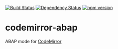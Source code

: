 [![Build Status](https://travis-ci.org/larshp/codemirror-abap.svg)](https://travis-ci.org/larshp/codemirror-abap)
[![Dependency Status](https://david-dm.org/larshp/codemirror-abap.svg)](https://david-dm.org/larshp/codemirror-abap)
[![npm version](https://badge.fury.io/js/codemirror-abap.svg)](https://badge.fury.io/js/codemirror-abap)

# codemirror-abap
ABAP mode for [CodeMirror](http://codemirror.net/)
